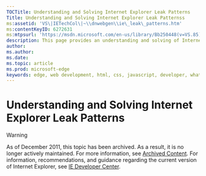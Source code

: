 ```yaml
---
TOCTitle: Understanding and Solving Internet Explorer Leak Patterns
Title: Understanding and Solving Internet Explorer Leak Patternss
ms:assetid: 'VS\|IETechCol\|~\\dnwebgen\\ie\_leak\_patterns.htm'
ms:contentKeyID: 6272631
ms:mtpsurl: 'https://msdn.microsoft.com/en-us/library/Bb250448(v=VS.85)'
description: This page provides an understanding and solving of Internet Explorer leak patterns
author: 
ms.author: 
ms.date: 
ms.topic: article
ms.prod: microsoft-edge
keywords: edge, web development, html, css, javascript, developer, what's new in edge, new APIs in edge, edgehtml, edgehtml preview builds
---
```


# Understanding and Solving Internet Explorer Leak Patterns


> [!WARNING] 
> As of December 2011, this topic has been archived. As a result, it is no longer actively maintained. For more information, see [Archived
> Content](http://go.microsoft.com/fwlink/?linkid=236039). For information, recommendations, and guidance regarding the current version
> of Internet Explorer, see [IE Developer Center](http://go.microsoft.com/fwlink/?linkid=204313).
